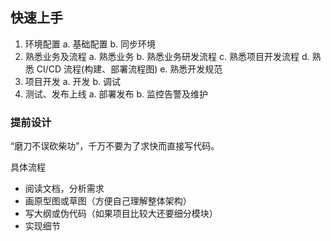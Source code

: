 ## 快速上手

1. 环境配置
   a. 基础配置
   b. 同步环境
2. 熟悉业务及流程
   a. 熟悉业务
   b. 熟悉业务研发流程
   c. 熟悉项目开发流程
   d. 熟悉 CI/CD 流程(构建、部署流程图)
   e. 熟悉开发规范
3. 项目开发
   a. 开发
   b. 调试
4. 测试、发布上线
   a. 部署发布
   b. 监控告警及维护

### 提前设计

“磨刀不误砍柴功”，千万不要为了求快而直接写代码。

具体流程

- 阅读文档，分析需求
- 画原型图或草图（方便自己理解整体架构）
- 写大纲或伪代码（如果项目比较大还要细分模块）
- 实现细节

